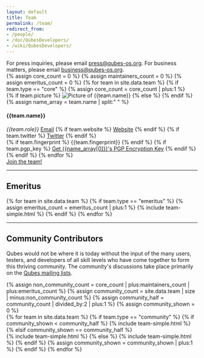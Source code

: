 ```yaml
---
layout: default
title: Team
permalink: /team/
redirect_from:
- /people/
- /doc/QubesDevelopers/
- /wiki/QubesDevelopers/
---
```

<div id="group-contact" class="text-center">
  For press inquiries, please email <a href="mailto:press@qubes-os.org">press@qubes-os.org</a>.
  For business matters, please email <a href="mailto:business@qubes-os.org">business@qubes-os.org</a>.
</div>
<div id="team-core" class="more-top">
  {% assign core_count = 0 %}
  {% assign maintainers_count = 0 %}
  {% assign emeritus_count = 0 %}
  {% for team in site.data.team %}
  {% if team.type == "core" %}
  {% assign core_count = core_count | plus:1 %}
  <div class="row team team-core">
    <div class="col-lg-2 col-md-2 col-sm-5 col-xs-12 text-center">
    <div class="picture more-bottom">
      {% if team.picture %}
      <img src="/attachment/site/{{team.picture}}" title="Picture of {{team.name}}">
      {% else %}
      <i class="fa fa-user"></i>
      {% endif %}
    </div>
    </div>
    <div class="col-lg-4 col-md-4 col-sm-7 col-xs-12">
      {% assign name_array = team.name | split:" " %}
      <h4 class="half-bottom">{{team.name}}</h4>
      <em class="role half-bottom">{{team.role}}</em>
      <a href="mailto:{{team.email}}" class="add-right"><i class="fa fa-envelope"></i> Email</a>
      {% if team.website %}
      <a href="{{team.website}}" class="add-right" target="blank"><i class="fa fa-link"></i> Website</a>
      {% endif %}
      {% if team.twitter %}
      <a href="https://twitter.com/{{team.twitter}}" target="blank"><i class="fa fa-twitter"></i> Twitter</a>
      {% endif %}
    </div>
    <div class="col-lg-6 col-md-6 col-sm-12 col-xs-12 text-center">
      {% if team.fingerprint %}
      <span class="fingerprint" title="{{team.name}}'s PGP Encryption Key Fingerprint">{{team.fingerprint}}</span>
      {% endif %}
      {% if team.pgp_key %}
      <a href="{{team.pgp_key}}"><i class="fa fa-key"></i> Get {{name_array[0]}}'s PGP Encryption Key</a>
      {% endif %}
    </div>
  </div>
  {% endif %}
  {% endfor %}
</div>
<div class="text-center">
  <a href="/join/" class="btn btn-primary">Join the team!</a>
</div>
<hr class="more-bottom">
<div class="row team more-top more-bottom">
  <div class="col-lg-12 col-md-12 col-sm-12">
    <h2 class="text-center">Emeritus</h2>
    {% for team in site.data.team %}
    {% if team.type == "emeritus" %}
    {% assign emeritus_count = emeritus_count | plus:1 %}
    {% include team-simple.html %}
    {% endif %}
    {% endfor %}
  </div>
</div>
<hr class="more-bottom">
<div class="row team">
  <div class="col-lg-12 col-md-12 col-sm-12">
    <h2 class="text-center more-bottom">Community Contributors</h2>
    <p>Qubes would not be where it is today without the input of the many users, testers, and developers of all skill levels who have come together to form this thriving community. The community's discussions take place primarily on the <a href="/doc/mailing-lists/">Qubes mailing lists</a>.</p>
  </div>
</div>
{% assign non_community_count =  core_count | plus:maintainers_count | plus:emeritus_count %}
{% assign community_count =  site.data.team | size | minus:non_community_count %}
{% assign community_half = community_count | divided_by:2 | plus:1 %}
{% assign community_shown =  0 %}

<div class="row team">
  <div class="col-lg-6 col-md-6 col-sm-6 col-xs-12">
    {% for team in site.data.team %}
    {% if team.type == "community" %}
    {% if community_shown < community_half %}
    {% include team-simple.html %}
    {% elsif community_shown == community_half %}
    </div>
    <div class="col-lg-6 col-md-6 col-sm-6 col-xs-12">
    {% include team-simple.html %}
    {% else %}
    {% include team-simple.html %}
    {% endif %}
    {% assign community_shown = community_shown | plus:1 %}
    {% endif %}
    {% endfor %}
  </div>
</div>
